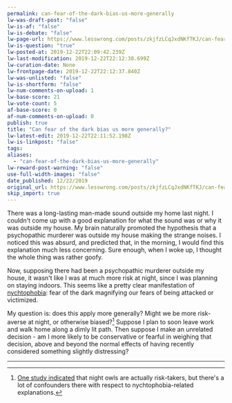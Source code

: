 ```yaml
---
permalink: can-fear-of-the-dark-bias-us-more-generally
lw-was-draft-post: "false"
lw-is-af: "false"
lw-is-debate: "false"
lw-page-url: https://www.lesswrong.com/posts/zkjfzLCqJxdNKfTKJ/can-fear-of-the-dark-bias-us-more-generally
lw-is-question: "true"
lw-posted-at: 2019-12-22T22:09:42.239Z
lw-last-modification: 2019-12-22T22:12:38.699Z
lw-curation-date: None
lw-frontpage-date: 2019-12-22T22:12:37.840Z
lw-was-unlisted: "false"
lw-is-shortform: "false"
lw-num-comments-on-upload: 1
lw-base-score: 21
lw-vote-count: 5
af-base-score: 0
af-num-comments-on-upload: 0
publish: true
title: "Can fear of the dark bias us more generally?"
lw-latest-edit: 2019-12-22T22:11:52.198Z
lw-is-linkpost: "false"
tags:
aliases:
  - "can-fear-of-the-dark-bias-us-more-generally"
lw-reward-post-warning: "false"
use-full-width-images: "false"
date_published: 12/22/2019
original_url: https://www.lesswrong.com/posts/zkjfzLCqJxdNKfTKJ/can-fear-of-the-dark-bias-us-more-generally
skip_import: true
---
```


There was a long-lasting man-made sound outside my home last night. I couldn't come up with a good explanation for what the sound was or why it was outside my house. My brain naturally promoted the hypothesis that a psychopathic murderer was outside my house making the strange noises. I noticed this was absurd, and predicted that, in the morning, I would find this explanation much less concerning. Sure enough, when I woke up, I thought the whole thing was rather goofy.

Now, supposing there had been a psychopathic murderer outside my house, it wasn't like I was at much more risk at night, since I was planning on staying indoors. This seems like a pretty clear manifestation of [nychtophobia](https://s3.amazonaws.com/academia.edu.documents/37725610/Nyctophobia_article.pdf?response-content-disposition=inline%3B%20filename%3DNyctophobia_From_imagined_to_realistic_f.pdf&X-Amz-Algorithm=AWS4-HMAC-SHA256&X-Amz-Credential=AKIAIWOWYYGZ2Y53UL3A%2F20191222%2Fus-east-1%2Fs3%2Faws4_request&X-Amz-Date=20191222T201333Z&X-Amz-Expires=3600&X-Amz-SignedHeaders=host&X-Amz-Signature=78100b25f213dab9e788488847a10e642cd75b1fd5d2a8e05baabac6cd8c6055): fear of the dark magnifying our fears of being attacked or victimized.

My question is: does this apply more generally? Might we be more risk-averse at night, or otherwise biased?[^1] Suppose I plan to soon leave work and walk home along a dimly lit path. Then suppose I make an unrelated decision - am I more likely to be conservative or fearful in weighing that decision, above and beyond the normal effects of having recently considered something slightly distressing?

<hr/>

[^1]: [One study indicated](https://psychcentral.com/news/2014/04/02/night-owls-are-risk-takers/67976.html) that night owls are actually risk-takers, but there's a lot of confounders there with respect to nychtophobia-related explanations.
